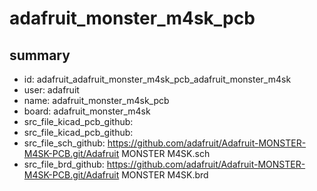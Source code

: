 # adafruit_monster_m4sk_pcb
 
## summary 
* id: adafruit_adafruit_monster_m4sk_pcb_adafruit_monster_m4sk
* user: adafruit
* name: adafruit_monster_m4sk_pcb
* board: adafruit_monster_m4sk
* src_file_kicad_pcb_github: 
* src_file_kicad_pcb_github: 
* src_file_sch_github: https://github.com/adafruit/Adafruit-MONSTER-M4SK-PCB.git/Adafruit MONSTER M4SK.sch
* src_file_brd_github: https://github.com/adafruit/Adafruit-MONSTER-M4SK-PCB.git/Adafruit MONSTER M4SK.brd




